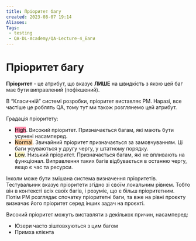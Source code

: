 ```yaml
---
title: Пріоритет багу
created: 2023-08-07 19:14
Aliases:
Tags: 
 - testing
 - QA-DL-Academy/QA-Lecture-4_Баги
---
```


# Пріоритет багу

**Пріоритет** - це атрибут, що вказує **ЛИШЕ** на швидкість з якою цей баг має бути виправлений (пофікшений).  

В “Класичній” системі розробки, пріоритет виставляє PM. Наразі, все частіше це роблять QA, тому тут ми також розглянемо цей атрибут. 

Градація пріоритету: 

* <mark style="background: #FF5582A6;">High</mark>. Високий пріоритет. Призначається багам, які мають бути усунені насамперед.
* <mark style="background: #FFB86CA6;">Normal</mark>. Звичайний пріоритет призначається за замовчуванням. Ці баги усуваються у другу чергу, у штатному порядку.
* <mark style="background: #FFF3A3A6;">Low</mark>. Низький пріоритет. Призначається багам, які не впливають на функціонал. Виправлення таких багів відбувається в останню чергу, якщо є час та ресурси.

Інколи може бути змішана система визначення пріоритетів. Тестувальник вказує пріоритети згідно зі своїм локальним рівнем. Тобто він в контексті всіх своїх багів, і розуміє, що є більш пріоритетним.  Потім PM розглядає спочатку пріоритетні баги, та вже на рівні проєкту визначає його пріоритет серед інших задач на проєкті. 

Високий пріоритет можуть виставляти з декількох причин, насамперед: 
* Юзери часто зіштовхуються з цим багом 
* Примха клієнта